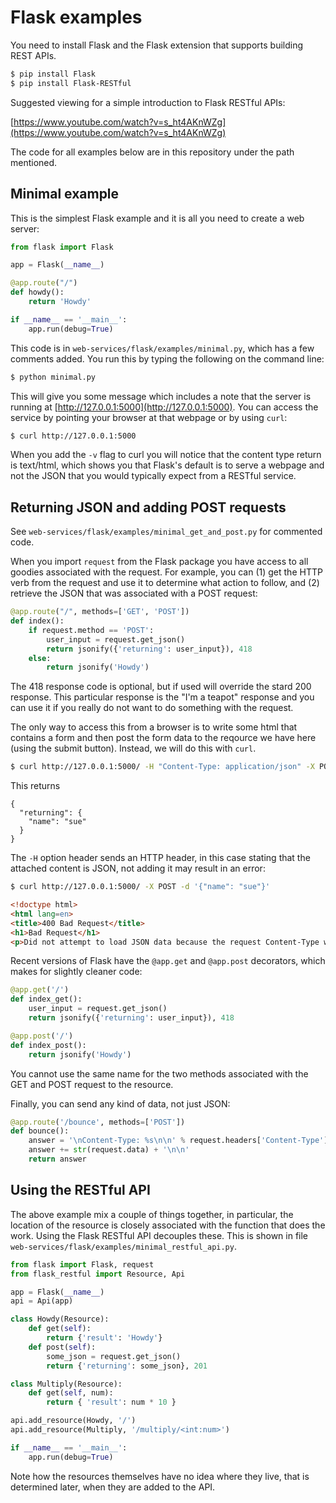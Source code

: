 # Flask examples

You need to install Flask and the Flask extension that supports building REST APIs.

```bash
$ pip install Flask
$ pip install Flask-RESTful
```

Suggested viewing for a simple introduction to Flask RESTful APIs:

[https://www.youtube.com/watch?v=s_ht4AKnWZg](https://www.youtube.com/watch?v=s_ht4AKnWZg)

The code for all examples below are in this repository under the path mentioned.


## Minimal example

This is the simplest Flask example and it is all you need to create a web server:

```python
from flask import Flask

app = Flask(__name__)

@app.route("/")
def howdy():
    return 'Howdy'

if __name__ == '__main__':
    app.run(debug=True)
```

This code is in `web-services/flask/examples/minimal.py`, which has a few comments added. You run this by typing the following on the command line:

```bash
$ python minimal.py
```

This will give you some message which includes a note that the server is running at [http://127.0.0.1:5000](http://127.0.0.1:5000). You can access the service by pointing your browser at that webpage or by using `curl`:

```bash
$ curl http://127.0.0.1:5000
```

When you add the `-v` flag to curl you will notice that the content type return is text/html, which shows you that Flask's default is to serve a webpage and not the JSON that you would typically expect from a RESTful service.


## Returning JSON and adding POST requests

See `web-services/flask/examples/minimal_get_and_post.py` for commented code.

When you import `request` from the Flask package you have access to all goodies associated with the request. For example, you can (1) get the HTTP verb from the request and use it to determine what action to follow, and (2) retrieve the JSON that was associated with a POST request:

```python
@app.route("/", methods=['GET', 'POST'])
def index():
    if request.method == 'POST':
        user_input = request.get_json()
        return jsonify({'returning': user_input}), 418
    else:
        return jsonify('Howdy')
```

The 418 response code is optional, but if used will override the stard 200 response. This particular response is the "I'm a teapot" response and you can use it if you really do not want to do something with the request.

The only way to access this from a browser is to write some html that contains a form and then post the form data to the reqource we have here (using the submit button). Instead, we will do this with `curl`.

```bash
$ curl http://127.0.0.1:5000/ -H "Content-Type: application/json" -X POST -d '{"name": "sue"}'
```

This returns

```
{
  "returning": {
    "name": "sue"
  }
}
```

The `-H` option header sends an HTTP header, in this case stating that the attached content is JSON, not adding it may result in an error:

```bash
$ curl http://127.0.0.1:5000/ -X POST -d '{"name": "sue"}'
```

```html
<!doctype html>
<html lang=en>
<title>400 Bad Request</title>
<h1>Bad Request</h1>
<p>Did not attempt to load JSON data because the request Content-Type was not 'application/json'.</p>
```

Recent versions of Flask have the `@app.get` and `@app.post` decorators, which makes for slightly cleaner code:

```python
@app.get('/')
def index_get():
    user_input = request.get_json()
    return jsonify({'returning': user_input}), 418

@app.post('/')
def index_post():
    return jsonify('Howdy')
```

You cannot use the same name for the two methods associated with the GET and POST request to the resource.

Finally, you can send any kind of data, not just JSON:

```python
@app.route('/bounce', methods=['POST'])
def bounce():
    answer = '\nContent-Type: %s\n\n' % request.headers['Content-Type']
    answer += str(request.data) + '\n\n'
    return answer
```


## Using the RESTful API

The above example mix a couple of things together, in particular, the location of the resource is closely associated with the function that does the work. Using the Flask RESTful API decouples these. This is shown in file `web-services/flask/examples/minimal_restful_api.py`.

```python
from flask import Flask, request
from flask_restful import Resource, Api

app = Flask(__name__)
api = Api(app)

class Howdy(Resource):
    def get(self):
        return {'result': 'Howdy'}
    def post(self):
        some_json = request.get_json()
        return {'returning': some_json}, 201

class Multiply(Resource):
    def get(self, num):
        return { 'result': num * 10 }

api.add_resource(Howdy, '/')
api.add_resource(Multiply, '/multiply/<int:num>')

if __name__ == '__main__':
    app.run(debug=True)
```

Note how the resources themselves have no idea where they live, that is determined later, when they are added to the API.

